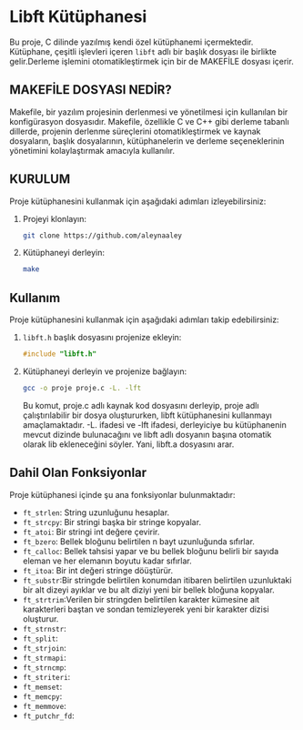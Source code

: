 # Libft Kütüphanesi

Bu proje, C dilinde yazılmış kendi özel kütüphanemi içermektedir. Kütüphane, çeşitli işlevleri içeren `libft` adlı bir başlık dosyası ile birlikte gelir.Derleme işlemini otomatikleştirmek için bir de MAKEFİLE dosyası içerir.

## MAKEFİLE DOSYASI NEDİR?
Makefile, bir yazılım projesinin derlenmesi ve yönetilmesi için kullanılan bir konfigürasyon dosyasıdır. Makefile, özellikle C ve C++ gibi derleme tabanlı dillerde, projenin derlenme süreçlerini otomatikleştirmek ve kaynak dosyaların, başlık dosyalarının, kütüphanelerin ve derleme seçeneklerinin yönetimini kolaylaştırmak amacıyla kullanılır.

## KURULUM

Proje kütüphanesini kullanmak için aşağıdaki adımları izleyebilirsiniz:

1. Projeyi klonlayın: 
    ```bash
    git clone https://github.com/aleynaaley
    ```

2. Kütüphaneyi derleyin:
    ```bash
    make
    ```

## Kullanım

Proje kütüphanesini kullanmak için aşağıdaki adımları takip edebilirsiniz:

1. `libft.h` başlık dosyasını projenize ekleyin:
    ```c
    #include "libft.h"
    ```

2. Kütüphaneyi derleyin ve projenize bağlayın:
    ```bash
    gcc -o proje proje.c -L. -lft
    ```
    Bu komut, proje.c adlı kaynak kod dosyasını derleyip, proje adlı çalıştırılabilir bir dosya oluştururken, libft kütüphanesini kullanmayı amaçlamaktadır. -L. ifadesi ve -lft ifadesi, derleyiciye bu kütüphanenin mevcut dizinde bulunacağını ve libft adlı dosyanın başına otomatik olarak lib ekleneceğini söyler. Yani, libft.a dosyasını arar.

## Dahil Olan Fonksiyonlar

Proje kütüphanesi içinde şu ana fonksiyonlar bulunmaktadır:

- `ft_strlen`: String uzunluğunu hesaplar.
- `ft_strcpy`: Bir stringi başka bir stringe kopyalar.
- `ft_atoi`: Bir stringi int değere çevirir.
- `ft_bzero`: Bellek bloğunu belirtilen n bayt uzunluğunda sıfırlar.
- `ft_calloc`: Bellek tahsisi yapar ve bu bellek bloğunu belirli bir sayıda eleman ve her elemanın boyutu kadar sıfırlar.
- `ft_itoa`: Bir int değeri stringe döüştürür.
- `ft_substr`:Bir stringde belirtilen konumdan itibaren belirtilen uzunluktaki bir alt dizeyi ayıklar ve bu alt diziyi yeni bir bellek bloğuna kopyalar.
- `ft_strtrim`:Verilen bir stringden belirtilen karakter kümesine ait karakterleri baştan ve sondan temizleyerek yeni bir karakter dizisi oluşturur.
- `ft_strnstr`:
- `ft_split`:
- `ft_strjoin`:
- `ft_strmapi`:
- `ft_strncmp`:
- `ft_striteri`:
- `ft_memset`:
- `ft_memcpy`:
- `ft_memmove`:
- `ft_putchr_fd`:
